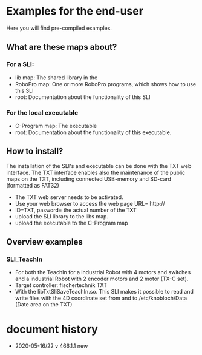 # Examples for the end-user
Here you will find pre-compiled examples.
## What are these maps about?
### For a SLI:
- lib map: The shared library in the
- RoboPro map: One or more RoboPro programs, which shows how to use this SLI
- root: Documentation about the functionality of this SLI
### For the local executable
- C-Program map: The executable
- root: Documentation about the functionality of this executable.

## How to install?
The installation of the SLI's and executable can be done with the TXT web interface.
The TXT interface enables also the maintenance of the public maps on the TXT, including connected USB-memory and SD-card (formatted as FAT32)
- The TXT web server needs to be activated.
- Use your web browser to access the web page
URL= http://<ip-addres of the TXT>
- ID=TXT, pasword= the actual number of the TXT
- upload the SLI library to the libs map.
- upload the executable to the C-Program map
 
## Overview examples

### SLI_TeachIn
-  For both the TeachIn for a industrial Robot with 4 motors and switches and a industrial Robot with 2 encoder motors and 2 motor (TX-C set).
-  Target controller: fischertechnik TXT
-  With the libTxtSliSaveTeachIn.so. This SLI makes it possible to read and write files with the 4D coordinate set from and to /etc/knobloch/Data (Date area on the TXT)


# document history
- 2020-05-16/22 v 466.1.1 new
